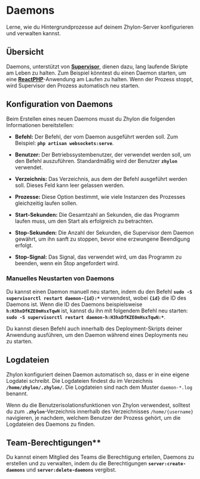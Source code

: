 # Daemons

Lerne, wie du Hintergrundprozesse auf deinem Zhylon-Server konfigurieren und verwalten kannst.


## Übersicht

Daemons, unterstützt von **[Supervisor](http://supervisord.org/)**, dienen dazu, lang laufende Skripte am Leben zu halten.
Zum Beispiel könntest du einen Daemon starten, um eine **[ReactPHP](http://reactphp.org/)**-Anwendung am Laufen zu halten.
Wenn der Prozess stoppt, wird Supervisor den Prozess automatisch neu starten.


## Konfiguration von Daemons

Beim Erstellen eines neuen Daemons musst du Zhylon die folgenden Informationen bereitstellen:

- **Befehl:** Der Befehl, der vom Daemon ausgeführt werden soll. Zum Beispiel: **`php artisan websockets:serve`**.

- **Benutzer:** Der Betriebssystembenutzer, der verwendet werden soll, um den Befehl auszuführen. Standardmäßig wird der Benutzer **`zhylon`** verwendet.

- **Verzeichnis:** Das Verzeichnis, aus dem der Befehl ausgeführt werden soll. Dieses Feld kann leer gelassen werden.

- **Prozesse:** Diese Option bestimmt, wie viele Instanzen des Prozesses gleichzeitig laufen sollen.

- **Start-Sekunden:** Die Gesamtzahl an Sekunden, die das Programm laufen muss, um den Start als erfolgreich zu betrachten.

- **Stop-Sekunden:** Die Anzahl der Sekunden, die Supervisor dem Daemon gewährt, um ihn sanft zu stoppen, bevor eine erzwungene Beendigung erfolgt.

- **Stop-Signal:** Das Signal, das verwendet wird, um das Programm zu beenden, wenn ein Stop angefordert wird.


### Manuelles Neustarten von Daemons

Du kannst einen Daemon manuell neu starten, indem du den Befehl
**`sudo -S supervisorctl restart daemon-{id}:*`** verwendest, wobei **`{id}`** die ID des Daemons ist.
Wenn die ID des Daemons beispielsweise **`h:H3hxDfKZE0mHsxTqwN`** ist, kannst du ihn mit folgendem Befehl neu starten:
**`sudo -S supervisorctl restart daemon-h:H3hxDfKZE0mHsxTqwN:*`**.

Du kannst diesen Befehl auch innerhalb des Deployment-Skripts deiner Anwendung ausführen, um den Daemon während eines Deployments neu zu starten.


## Logdateien

Zhylon konfiguriert deinen Daemon automatisch so, dass er in eine eigene Logdatei schreibt.
Die Logdateien findest du im Verzeichnis **`/home/zhylon/.zhylon/`**.
Die Logdateien sind nach dem Muster `daemon-*.log` benannt.

Wenn du die Benutzerisolationsfunktionen von Zhylon verwendest, solltest du zum
**`.zhylon`**-Verzeichnis innerhalb des Verzeichnisses `/home/{username}` navigieren, je nachdem, welchem Benutzer der Prozess gehört,
um die Logdateien des Daemons zu finden.


## Team-Berechtigungen**

Du kannst einem Mitglied des Teams die Berechtigung erteilen, Daemons zu erstellen und zu verwalten, indem du die Berechtigungen
**`server:create-daemons`** und **`server:delete-daemons`** vergibst.
